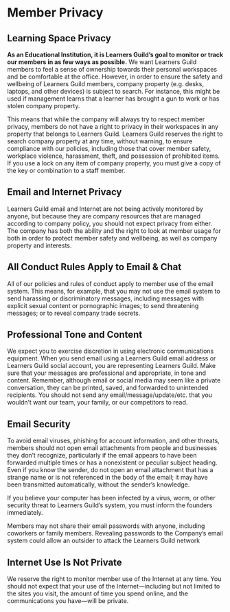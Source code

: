 # Member Privacy

## Learning Space Privacy

**As an Educational Institution, it is Learners Guild’s goal to monitor or track our members in as few ways as possible.** We want Learners Guild members to feel a sense of ownership towards their personal workspaces and be comfortable at the office. However, in order to ensure the safety and wellbeing of Learners Guild members, company property (e.g. desks, laptops, and other devices) is subject to search. For instance, this might be used if management learns that a learner has brought a gun to work or has stolen company property.

This means that while the company will always try to respect member privacy, members do not have a right to privacy in their workspaces in any property that belongs to Learners Guild. Learners Guild reserves the right to search company property at any time, without warning, to ensure compliance with our policies, including those that cover member safety, workplace violence, harassment, theft, and possession of prohibited items. If you use a lock on any item of company property, you must give a copy of the key or combination to a staff member.

## Email and Internet Privacy

Learners Guild email and Internet are not being actively monitored by anyone, but because they are company resources that are managed according to company policy, you should not expect privacy from either. The company has both the ability and the right to look at member usage for both in order to protect member safety and wellbeing, as well as company property and interests.

## All Conduct Rules Apply to Email & Chat

All of our policies and rules of conduct apply to member use of the email system. This means, for example, that you may not use the email system to send harassing or discriminatory messages, including messages with explicit sexual content or pornographic images; to send threatening messages; or to reveal company trade secrets.

## Professional Tone and Content

We expect you to exercise discretion in using electronic communications equipment. When you send email using a Learners Guild email address or Learners Guild social account, you are representing Learners Guild. Make sure that your messages are professional and appropriate, in tone and content. Remember, although email or social media may seem like a private conversation, they can be printed, saved, and forwarded to unintended recipients. You should not send any email/message/update/etc. that you wouldn’t want our team, your family, or our competitors to read.

## Email Security

To avoid email viruses, phishing for account information, and other threats, members should not open email attachments from people and businesses they don’t recognize, particularly if the email appears to have been forwarded multiple times or has a nonexistent or peculiar subject heading. Even if you know the sender, do not open an email attachment that has a strange name or is not referenced in the body of the email; it may have been transmitted automatically, without the sender’s knowledge.

If you believe your computer has been infected by a virus, worm, or other security threat to Learners Guild’s system, you must inform the founders immediately.

Members may not share their email passwords with anyone, including coworkers or family members. Revealing passwords to the Company’s email system could allow an outsider to attack the Learners Guild network

## Internet Use Is Not Private

We reserve the right to monitor member use of the Internet at any time. You should not expect that your use of the Internet—including but not limited to the sites you visit, the amount of time you spend online, and the communications you have—will be private.
